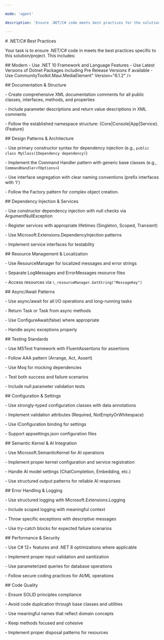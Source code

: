 ```yaml
---

mode: 'agent'

description: 'Ensure .NET/C# code meets best practices for the solution/project.'

---
```


\# .NET/C# Best Practices



Your task is to ensure .NET/C# code in meets the best practices specific to this solution/project. This includes:

\## Modern 
\- Use .NET 10 Framework and Language Features
\- Use Latest Versions of Dotnet Packages including Pre Release Versions if available
\- Use CommunityToolkit.Maui.MediaElement" Version="6.1.2" />


\## Documentation \& Structure



\- Create comprehensive XML documentation comments for all public classes, interfaces, methods, and properties

\- Include parameter descriptions and return value descriptions in XML comments

\- Follow the established namespace structure: {Core|Console|App|Service}.{Feature}



\## Design Patterns \& Architecture



\- Use primary constructor syntax for dependency injection (e.g., `public class MyClass(IDependency dependency)`)

\- Implement the Command Handler pattern with generic base classes (e.g., `CommandHandler<TOptions>`)

\- Use interface segregation with clear naming conventions (prefix interfaces with 'I')

\- Follow the Factory pattern for complex object creation.



\## Dependency Injection \& Services



\- Use constructor dependency injection with null checks via ArgumentNullException

\- Register services with appropriate lifetimes (Singleton, Scoped, Transient)

\- Use Microsoft.Extensions.DependencyInjection patterns

\- Implement service interfaces for testability



\## Resource Management \& Localization



\- Use ResourceManager for localized messages and error strings

\- Separate LogMessages and ErrorMessages resource files

\- Access resources via `\_resourceManager.GetString("MessageKey")`



\## Async/Await Patterns



\- Use async/await for all I/O operations and long-running tasks

\- Return Task or Task<T> from async methods

\- Use ConfigureAwait(false) where appropriate

\- Handle async exceptions properly



\## Testing Standards



\- Use MSTest framework with FluentAssertions for assertions

\- Follow AAA pattern (Arrange, Act, Assert)

\- Use Moq for mocking dependencies

\- Test both success and failure scenarios

\- Include null parameter validation tests



\## Configuration \& Settings



\- Use strongly-typed configuration classes with data annotations

\- Implement validation attributes (Required, NotEmptyOrWhitespace)

\- Use IConfiguration binding for settings

\- Support appsettings.json configuration files



\## Semantic Kernel \& AI Integration



\- Use Microsoft.SemanticKernel for AI operations

\- Implement proper kernel configuration and service registration

\- Handle AI model settings (ChatCompletion, Embedding, etc.)

\- Use structured output patterns for reliable AI responses



\## Error Handling \& Logging



\- Use structured logging with Microsoft.Extensions.Logging

\- Include scoped logging with meaningful context

\- Throw specific exceptions with descriptive messages

\- Use try-catch blocks for expected failure scenarios



\## Performance \& Security



\- Use C# 12+ features and .NET 8 optimizations where applicable

\- Implement proper input validation and sanitization

\- Use parameterized queries for database operations

\- Follow secure coding practices for AI/ML operations



\## Code Quality



\- Ensure SOLID principles compliance

\- Avoid code duplication through base classes and utilities

\- Use meaningful names that reflect domain concepts

\- Keep methods focused and cohesive

\- Implement proper disposal patterns for resources
